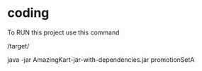 # coding

To RUN this project use this command

/target/

 java -jar AmazingKart-jar-with-dependencies.jar promotionSetA

